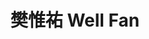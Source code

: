---
chinese_name: 樊惟祐
english_name: Well Fan
title: 樊惟祐 Well Fan
id: wellfan
collection: members
position: Part-time Research Assistant
type: part-time research assistant
department: 經濟學系碩士班一年級
image_path: https://source.unsplash.com/collection/139386/600x600?a=.png
photo: pt_ra/bio-photo.jpg
blurb: 123
---